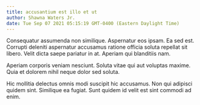 ```yaml
---
title: accusantium est illo et ut
author: Shawna Waters Jr.
date: Tue Sep 07 2021 05:15:19 GMT-0400 (Eastern Daylight Time)
---
```

Consequatur assumenda non similique. Aspernatur eos ipsam. Ea sed est. Corrupti deleniti aspernatur accusamus ratione officia soluta repellat sit libero. Velit dicta saepe pariatur in at. Aperiam qui blanditiis nam.

 Aperiam corporis veniam nesciunt. Soluta vitae qui aut voluptas maxime. Quia et dolorem nihil neque dolor sed soluta.

 Hic mollitia delectus omnis modi suscipit hic accusamus. Non qui adipisci quidem sint. Similique ea fugiat. Sunt quidem id velit est sint commodi ad enim.